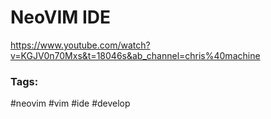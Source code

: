 # NeoVIM IDE
https://www.youtube.com/watch?v=KGJV0n70Mxs&t=18046s&ab_channel=chris%40machine
### Tags:
#neovim #vim #ide #develop
